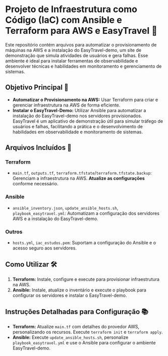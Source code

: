 # Projeto de Infraestrutura como Código (IaC) com Ansible e Terraform para AWS e EasyTravel 🚀

Este repositório contém arquivos para automatizar o provisionamento de máquinas na AWS e a instalação do EasyTravel-demo, um site de demonstração que simula atividades de usuários e gera falhas. Esse ambiente é ideal para instalar ferramentas de observabilidade e desenvolver técnicas e habilidades em monitoramento e gerenciamento de sistemas.

## Objetivo Principal 🎯

- **Automatizar o Provisionamento na AWS:** Usar Terraform para criar e gerenciar infraestrutura na AWS de forma eficiente.
- **Instalar o EasyTravel-Demo:** Utilizar Ansible para automatizar a instalação do EasyTravel-demo nos servidores provisionados. EasyTravel é um aplicativo de demonstração útil para simular tráfego de usuários e falhas, facilitando a prática e o desenvolvimento de habilidades em observabilidade e monitoramento de sistemas.

## Arquivos Incluídos 📁

### Terraform

- `main.tf`, `outputs.tf`, `terraform.tfstate`/`terraform.tfstate.backup`: Gerenciam a infraestrutura na AWS. **Atualize as configurações** conforme necessário.

### Ansible

- `ansible_inventory.json`, `update_ansible_hosts.sh`, `playbook_easytravel.yml`: Automatizam a configuração dos servidores AWS e a instalação do EasyTravel-demo.

### Outros

- `hosts.yml`, `iac_estudos.pem`: Suportam a configuração do Ansible e o acesso seguro aos servidores.

## Como Utilizar 🛠️

1. **Terraform:** Instale, configure e execute para provisionar infraestrutura na AWS.
2. **Ansible:** Instale, atualize o inventário e execute o playbook para configurar os servidores e instalar o EasyTravel-demo.

## Instruções Detalhadas para Configuração 📚

- **Terraform:** Atualize `main.tf` com detalhes do provedor AWS, personalizando os recursos. Execute `terraform init` e `terraform apply`.
- **Ansible:** Execute `update_ansible_hosts.sh`, personalize `playbook_easytravel.yml` e use o Ansible para configurar o ambiente EasyTravel-demo.
